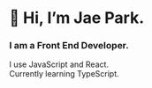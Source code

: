 # 👋 Hi, I’m Jae Park. 

### I am a Front End Developer.  
I use JavaScript and React.  
Currently learning TypeScript.  

<!---
jaebungs/jaebungs is a ✨ special ✨ repository because its `README.md` (this file) appears on your GitHub profile.
You can click the Preview link to take a look at your changes.
--->
